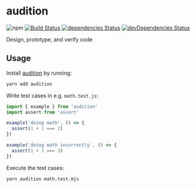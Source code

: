 # audition
![npm](https://img.shields.io/npm/v/audition.svg)
[![Build Status](https://travis-ci.org/splayd/audition.svg?branch=master)](https://travis-ci.org/splayd/audition)
[![dependencies Status](https://david-dm.org/splayd/audition/status.svg)](https://david-dm.org/splayd/audition)
[![devDependencies Status](https://david-dm.org/splayd/audition/dev-status.svg)](https://david-dm.org/splayd/audition?type=dev)

Design, prototype, and verify code

## Usage
Install [audition](https://yarnpkg.com/en/package/audition)
by running:

```sh
yarn add audition
```

Write test cases in e.g. `math.test.js`:

```js
import { example } from 'audition'
import assert from 'assert'

example('doing math', () => {
  assert(1 + 1 === 2)
})

example('doing math incorrectly', () => {
  assert(1 + 1 === 3)
})
```

Execute the test cases:

```sh
yarn audition math.test.mjs
```

